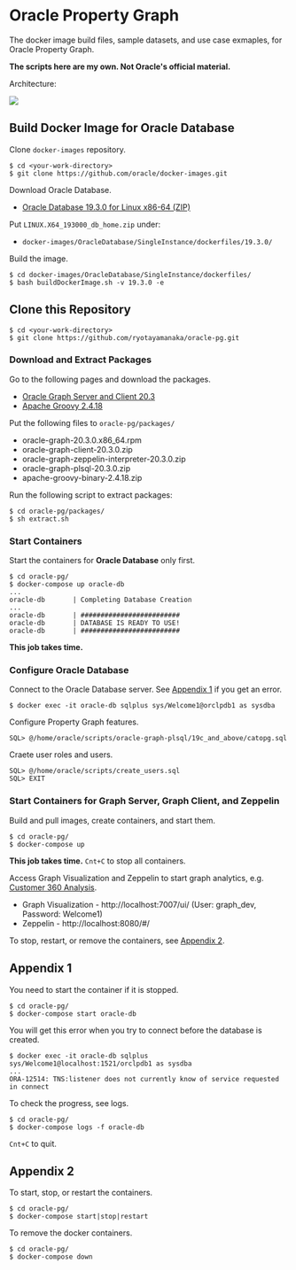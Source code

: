 # Oracle Property Graph

The docker image build files, sample datasets, and use case exmaples, for Oracle Property Graph.

**The scripts here are my own. Not Oracle's official material.**

Architecture:

![](https://user-images.githubusercontent.com/4862919/80330080-632e9a00-886e-11ea-822e-0a96e40dbbf9.jpg)

## Build Docker Image for Oracle Database

Clone `docker-images` repository.

    $ cd <your-work-directory>
    $ git clone https://github.com/oracle/docker-images.git

Download Oracle Database.

* [Oracle Database 19.3.0 for Linux x86-64 (ZIP)](https://www.oracle.com/database/technologies/oracle-database-software-downloads.html)

Put `LINUX.X64_193000_db_home.zip` under:
* `docker-images/OracleDatabase/SingleInstance/dockerfiles/19.3.0/`

Build the image.

    $ cd docker-images/OracleDatabase/SingleInstance/dockerfiles/
    $ bash buildDockerImage.sh -v 19.3.0 -e

## Clone this Repository

    $ cd <your-work-directory>
    $ git clone https://github.com/ryotayamanaka/oracle-pg.git

### Download and Extract Packages

Go to the following pages and download the packages.

* [Oracle Graph Server and Client 20.3](https://www.oracle.com/database/technologies/spatialandgraph/property-graph-features/graph-server-and-client/graph-server-and-client-downloads.html)
* [Apache Groovy 2.4.18](https://dl.bintray.com/groovy/maven/apache-groovy-binary-2.4.18.zip)

Put the following files to `oracle-pg/packages/`
 
- oracle-graph-20.3.0.x86_64.rpm
- oracle-graph-client-20.3.0.zip
- oracle-graph-zeppelin-interpreter-20.3.0.zip
- oracle-graph-plsql-20.3.0.zip
- apache-groovy-binary-2.4.18.zip

Run the following script to extract packages:

    $ cd oracle-pg/packages/
    $ sh extract.sh

### Start Containers

Start the containers for **Oracle Database** only first.

    $ cd oracle-pg/
    $ docker-compose up oracle-db
    ...
    oracle-db       | Completing Database Creation
    ...
    oracle-db       | #########################
    oracle-db       | DATABASE IS READY TO USE!
    oracle-db       | #########################

**This job takes time.**

### Configure Oracle Database

Connect to the Oracle Database server. See [Appendix 1](#appendix-1) if you get an error.

    $ docker exec -it oracle-db sqlplus sys/Welcome1@orclpdb1 as sysdba

Configure Property Graph features.

    SQL> @/home/oracle/scripts/oracle-graph-plsql/19c_and_above/catopg.sql

Craete user roles and users.

    SQL> @/home/oracle/scripts/create_users.sql
    SQL> EXIT

### Start Containers for Graph Server, Graph Client, and Zeppelin

Build and pull images, create containers, and start them.

    $ cd oracle-pg/
    $ docker-compose up

**This job takes time.** `Cnt+C` to stop all containers.

Access Graph Visualization and Zeppelin to start graph analytics, e.g. [Customer 360 Analysis](https://github.com/ryotayamanaka/oracle-pg/wiki/Customer-360-Analysis).

* Graph Visualization - http://localhost:7007/ui/ (User: graph_dev, Password: Welcome1)
* Zeppelin - http://localhost:8080/#/

To stop, restart, or remove the containers, see [Appendix 2](#appendix-2).

## Appendix 1

You need to start the container if it is stopped.

    $ cd oracle-pg/
    $ docker-compose start oracle-db

You will get this error when you try to connect before the database is created.

    $ docker exec -it oracle-db sqlplus sys/Welcome1@localhost:1521/orclpdb1 as sysdba
    ...
    ORA-12514: TNS:listener does not currently know of service requested in connect

To check the progress, see logs.

    $ cd oracle-pg/
    $ docker-compose logs -f oracle-db

`Cnt+C` to quit.

## Appendix 2

To start, stop, or restart the containers.

    $ cd oracle-pg/
    $ docker-compose start|stop|restart

To remove the docker containers.

    $ cd oracle-pg/
    $ docker-compose down
